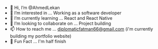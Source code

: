 - 👋 Hi, I’m @AhmedLekan
- 👀 I’m interested in ... Working as a software developer
- 🌱 I’m currently learning ... React and React Native
- 💞️ I’m looking to collaborate on ... Project building
- 📫 How to reach me ... diplomaticfatman66@gmail.com (i'm currently building my portfolio website)
- 🌱 Fun Fact ... I'm half finish

<!---
Diplomaticfatman/Diplomaticfatman is a ✨ special ✨ repository because its `README.md` (this file) appears on your GitHub profile.
You can click the Preview link to take a look at your changes.
--->
